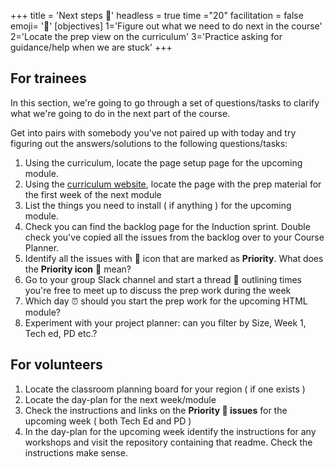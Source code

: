 +++
title = 'Next steps 👣'
headless = true
time ="20"
facilitation = false
emoji= '🧩'
[objectives]
    1='Figure out what we need to do next in the course'
    2='Locate the prep view on the curriculum'
    3='Practice asking for guidance/help when we are stuck'
+++

## For trainees

In this section, we're going to go through a set of questions/tasks to clarify what we're going to do in the next part of the course.

Get into pairs with somebody you've not paired up with today and try figuring out the answers/solutions to the following questions/tasks:

1. Using the curriculum, locate the page setup page for the upcoming module.
1. Using the [curriculum website](https://curriculum.codeyourfuture.io/), locate the page with the prep material for the first week of the next module
1. List the things you need to install ( if anything ) for the upcoming module.
1. Check you can find the backlog page for the Induction sprint. Double check you've copied all the issues from the backlog over to your Course Planner.
1. Identify all the issues with 🔑 icon that are marked as **Priority**. What does the **Priority icon** 🔑 mean?
1. Go to your group Slack channel and start a thread 🧵 outlining times you're free to meet up to discuss the prep work during the week
1. Which day ⏰ should you start the prep work for the upcoming HTML module?
1. Experiment with your project planner: can you filter by Size, Week 1, Tech ed, PD etc.?

## For volunteers

1. Locate the classroom planning board for your region ( if one exists )
1. Locate the day-plan for the next week/module
1. Check the instructions and links on the **Priority 🔑 issues** for the upcoming week ( both Tech Ed and PD )
1. In the day-plan for the upcoming week identify the instructions for any workshops and visit the repository containing that readme. Check the instructions make sense.
